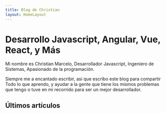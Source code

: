 ```yaml
---
title: Blog de Christian
layout: HomeLayout
---
```


# Desarrollo Javascript, Angular, Vue, React, y Más

Mi nombre es Christian Marcelo, Desarrollador Javascript, Ingeniero de Sistemas, Apasionado de la programación.

Siempre me a encantado escribir, asi que escribo este blog para compartir Todo lo que aprendo, y ayudar a la gente que tiene los mismos problemas que tengo o tuve en mi recorrido para ser un mejor desarrollador.

<Topics />

## Últimos artículos
<RecentContent/>
